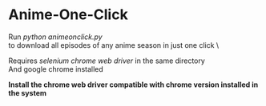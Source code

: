 # Anime-One-Click

Run *python animeonclick.py* \
to download all episodes of any anime season in just one click \

Requires *selenium chrome web driver* in the same directory \
And google chrome installed

**Install the chrome web driver compatible with chrome version installed in the system**

